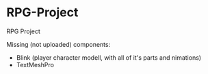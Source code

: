 # RPG-Project
RPG Project


Missing (not uploaded) components:
  -  Blink (player character modell, with all of it's parts and nimations)
  -  TextMeshPro
